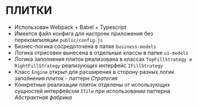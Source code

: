 # ПЛИТКИ

- Использован Webpack + Babel + Typescript
- Имеется файл конфига для настроек приложения без перекомпиляции `public/config.js`
- Бизнес-логика сосредоточена в папке `business-models`
- Логика отрисовки вынесена в отдельные классы в папке `ui-models`
- Логика заполнения плиток реализована в классах `TopFillStrategy и RightFillStrategy` реализующих интерфейс `IFillStrategy`
- Класс `Engine` открыт для расширения в сторону разных логик заполнения плиток - паттерн *Стратегия*
- Конкретные реализации плиток отделены от использующих сущностей интерфейсом `ITile` при использовании паттерна *Абстрактная фабрика*